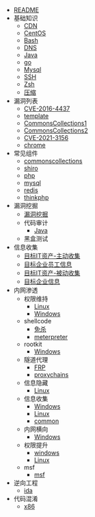 - [README](./README.md)
- 基础知识
  - [CDN](./基础知识/CDN.md)
  - [CentOS](./基础知识/CentOS.md)
  - [Bash](./基础知识/Bash.md)
  - [DNS](./基础知识/DNS.md)
  - [Java](./基础知识/Java.md)
  - [go](./基础知识/go.md)
  - [Mysql](./基础知识/Mysql.md)
  - [SSH](./基础知识/SSH.md)
  - [Zsh](./基础知识/Zsh.md)
  - [压缩](./基础知识/压缩.md)
- 漏洞列表
  - [CVE-2016-4437](./漏洞列表/CVE-2016-4437.md)
  - [template](./漏洞列表/template.md)
  - [CommonsCollections1](./漏洞列表/CommonsCollections1.md)
  - [CommonsCollections2](./漏洞列表/CommonsCollections2.md)
  - [CVE-2021-3156](./漏洞列表/CVE-2021-3156.md)
  - [chrome](./漏洞列表/chrome.md)
- 常见组件
  - [commonscollections](./常见组件/commonscollections.md)
  - [shiro](./常见组件/shiro.md)
  - [php](./常见组件/php.md)
  - [mysql](./常见组件/mysql.md)
  - [redis](./常见组件/redis.md)
  - [thinkphp](./常见组件/thinkphp.md)
- 漏洞挖掘
  - [漏洞挖掘](./漏洞挖掘/漏洞挖掘.md)
  - 代码审计
    - [Java](./漏洞挖掘/代码审计/Java.md)
  - 黑盒测试
- 信息收集
  - [目标IT资产-主动收集](./信息收集/目标IT资产-主动收集.md)
  - [目标企业员工信息](./信息收集/目标企业员工信息.md)
  - [目标IT资产-被动收集](./信息收集/目标IT资产-被动收集.md)
  - [目标企业信息](./信息收集/目标企业信息.md)
- 内网渗透
  - 权限维持
    - [Linux](./内网渗透/权限维持/Linux.md)
    - [Windows](./内网渗透/权限维持/Windows.md)
  - shellcode
    - [免杀](./内网渗透/shellcode/免杀.md)
    - [meterpreter](./内网渗透/shellcode/meterpreter.md)
  - rootkit
    - [Windows](./内网渗透/rootkit/Windows.md)
  - 隧道代理
    - [FRP](./内网渗透/隧道代理/FRP.md)
    - [proxychains](./内网渗透/隧道代理/proxychains.md)
  - 信息隐藏
    - [Linux](./内网渗透/信息隐藏/Linux.md)
  - 信息收集
    - [Windows](./内网渗透/信息收集/Windows.md)
    - [Linux](./内网渗透/信息收集/Linux.md)
    - [common](./内网渗透/信息收集/common.md)
  - 内网横向
    - [Windows](./内网渗透/内网横向/Windows.md)
  - 权限提升
    - [windows](./内网渗透/权限提升/windows.md)
    - [Linux](./内网渗透/权限提升/Linux.md)
  - msf
    - [msf](./内网渗透/msf/msf.md)
- 逆向工程
  - [ida](./逆向工程/ida.md)
- 代码混淆
  - [x86](./代码混淆/x86.md)
